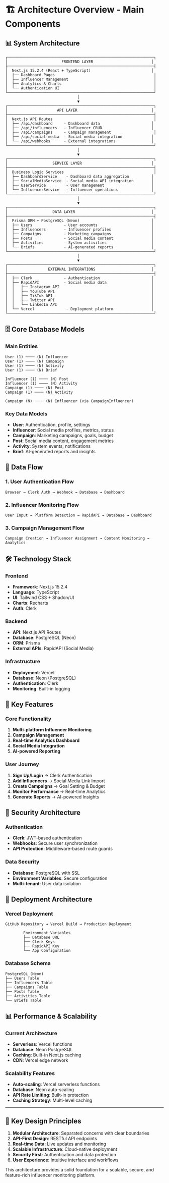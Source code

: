 # 🏗️ Architecture Overview - Main Components

## 📊 System Architecture

```
┌─────────────────────────────────────────────────────────────────┐
│                        FRONTEND LAYER                          │
├─────────────────────────────────────────────────────────────────┤
│  Next.js 15.2.4 (React + TypeScript)                           │
│  ├── Dashboard Pages                                            │
│  ├── Influencer Management                                      │
│  ├── Analytics & Charts                                         │
│  └── Authentication UI                                          │
└─────────────────────────────────────────────────────────────────┘
                                │
                                ▼
┌─────────────────────────────────────────────────────────────────┐
│                      API LAYER                                 │
├─────────────────────────────────────────────────────────────────┤
│  Next.js API Routes                                             │
│  ├── /api/dashboard     - Dashboard data                       │
│  ├── /api/influencers   - Influencer CRUD                      │
│  ├── /api/campaigns     - Campaign management                   │
│  ├── /api/social-media  - Social media integration             │
│  └── /api/webhooks      - External integrations                │
└─────────────────────────────────────────────────────────────────┘
                                │
                                ▼
┌─────────────────────────────────────────────────────────────────┐
│                    SERVICE LAYER                               │
├─────────────────────────────────────────────────────────────────┤
│  Business Logic Services                                        │
│  ├── DashboardService    - Dashboard data aggregation          │
│  ├── SocialMediaService  - Social media API integration        │
│  ├── UserService         - User management                     │
│  └── InfluencerService   - Influencer operations               │
└─────────────────────────────────────────────────────────────────┘
                                │
                                ▼
┌─────────────────────────────────────────────────────────────────┐
│                    DATA LAYER                                  │
├─────────────────────────────────────────────────────────────────┤
│  Prisma ORM + PostgreSQL (Neon)                                │
│  ├── Users              - User accounts                        │
│  ├── Influencers        - Influencer profiles                  │
│  ├── Campaigns          - Marketing campaigns                  │
│  ├── Posts              - Social media content                 │
│  ├── Activities         - System activities                    │
│  └── Briefs             - AI-generated reports                 │
└─────────────────────────────────────────────────────────────────┘
                                │
                                ▼
┌─────────────────────────────────────────────────────────────────┐
│                  EXTERNAL INTEGRATIONS                         │
├─────────────────────────────────────────────────────────────────┤
│  ├── Clerk              - Authentication                       │
│  ├── RapidAPI           - Social media data                    │
│  │   ├── Instagram API                                         │
│  │   ├── YouTube API                                           │
│  │   ├── TikTok API                                            │
│  │   ├── Twitter API                                           │
│  │   └── LinkedIn API                                          │
│  └── Vercel              - Deployment platform                 │
└─────────────────────────────────────────────────────────────────┘
```

## 🗄️ Core Database Models

### Main Entities
```
User (1) ──── (N) Influencer
User (1) ──── (N) Campaign  
User (1) ──── (N) Activity
User (1) ──── (N) Brief

Influencer (1) ──── (N) Post
Influencer (1) ──── (N) Activity
Campaign (1) ──── (N) Post
Campaign (1) ──── (N) Activity

Campaign (N) ──── (N) Influencer (via CampaignInfluencer)
```

### Key Data Models
- **User**: Authentication, profile, settings
- **Influencer**: Social media profiles, metrics, status
- **Campaign**: Marketing campaigns, goals, budget
- **Post**: Social media content, engagement metrics
- **Activity**: System events, notifications
- **Brief**: AI-generated reports and insights

## 🔄 Data Flow

### 1. User Authentication Flow
```
Browser → Clerk Auth → Webhook → Database → Dashboard
```

### 2. Influencer Monitoring Flow
```
User Input → Platform Detection → RapidAPI → Database → Dashboard
```

### 3. Campaign Management Flow
```
Campaign Creation → Influencer Assignment → Content Monitoring → Analytics
```

## 🛠️ Technology Stack

### Frontend
- **Framework**: Next.js 15.2.4
- **Language**: TypeScript
- **UI**: Tailwind CSS + Shadcn/UI
- **Charts**: Recharts
- **Auth**: Clerk

### Backend
- **API**: Next.js API Routes
- **Database**: PostgreSQL (Neon)
- **ORM**: Prisma
- **External APIs**: RapidAPI (Social Media)

### Infrastructure
- **Deployment**: Vercel
- **Database**: Neon (PostgreSQL)
- **Authentication**: Clerk
- **Monitoring**: Built-in logging

## 📱 Key Features

### Core Functionality
1. **Multi-platform Influencer Monitoring**
2. **Campaign Management**
3. **Real-time Analytics Dashboard**
4. **Social Media Integration**
5. **AI-powered Reporting**

### User Journey
1. **Sign Up/Login** → Clerk Authentication
2. **Add Influencers** → Social Media Link Import
3. **Create Campaigns** → Goal Setting & Budget
4. **Monitor Performance** → Real-time Analytics
5. **Generate Reports** → AI-powered Insights

## 🔐 Security Architecture

### Authentication
- **Clerk**: JWT-based authentication
- **Webhooks**: Secure user synchronization
- **API Protection**: Middleware-based route guards

### Data Security
- **Database**: PostgreSQL with SSL
- **Environment Variables**: Secure configuration
- **Multi-tenant**: User data isolation

## 🚀 Deployment Architecture

### Vercel Deployment
```
GitHub Repository → Vercel Build → Production Deployment
                ↓
        Environment Variables
        ├── Database URL
        ├── Clerk Keys
        ├── RapidAPI Key
        └── App Configuration
```

### Database Schema
```
PostgreSQL (Neon)
├── Users Table
├── Influencers Table
├── Campaigns Table
├── Posts Table
├── Activities Table
└── Briefs Table
```

## 📊 Performance & Scalability

### Current Architecture
- **Serverless**: Vercel functions
- **Database**: Neon PostgreSQL
- **Caching**: Built-in Next.js caching
- **CDN**: Vercel edge network

### Scalability Features
- **Auto-scaling**: Vercel serverless functions
- **Database**: Neon auto-scaling
- **API Rate Limiting**: Built-in protection
- **Caching Strategy**: Multi-level caching

---

## 🎯 Key Design Principles

1. **Modular Architecture**: Separated concerns with clear boundaries
2. **API-First Design**: RESTful API endpoints
3. **Real-time Data**: Live updates and monitoring
4. **Scalable Infrastructure**: Cloud-native deployment
5. **Security First**: Authentication and data protection
6. **User Experience**: Intuitive interface and workflows

This architecture provides a solid foundation for a scalable, secure, and feature-rich influencer monitoring platform.
